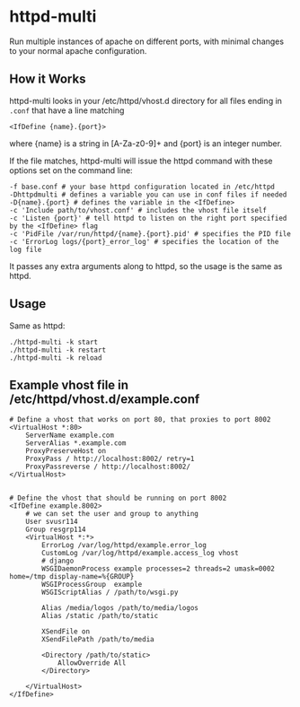 # httpd-multi

Run multiple instances of apache on different ports, with minimal changes to your normal apache configuration.

## How it Works

httpd-multi looks in your /etc/httpd/vhost.d directory for all files ending in
`.conf` that have a line matching

    <IfDefine {name}.{port}>

where {name} is a string in [A-Za-z0-9]+ and {port} is an integer number.

If the file matches, httpd-multi will issue the httpd command with these options set on the command line:

    -f base.conf # your base httpd configuration located in /etc/httpd
    -Dhttpdmulti # defines a variable you can use in conf files if needed
    -D{name}.{port} # defines the variable in the <IfDefine>
    -c 'Include path/to/vhost.conf' # includes the vhost file itself
    -c 'Listen {port}' # tell httpd to listen on the right port specified by the <IfDefine> flag
    -c 'PidFile /var/run/httpd/{name}.{port}.pid' # specifies the PID file
    -c 'ErrorLog logs/{port}_error_log' # specifies the location of the log file

It passes any extra arguments along to httpd, so the usage is the same as httpd.

## Usage

Same as httpd:

    ./httpd-multi -k start
    ./httpd-multi -k restart
    ./httpd-multi -k reload

## Example vhost file in /etc/httpd/vhost.d/example.conf

    # Define a vhost that works on port 80, that proxies to port 8002
    <VirtualHost *:80>
        ServerName example.com
        ServerAlias *.example.com
        ProxyPreserveHost on
        ProxyPass / http://localhost:8002/ retry=1
        ProxyPassreverse / http://localhost:8002/
    </VirtualHost>


    # Define the vhost that should be running on port 8002
    <IfDefine example.8002>
        # we can set the user and group to anything
        User svusr114
        Group resgrp114
        <VirtualHost *:*>
            ErrorLog /var/log/httpd/example.error_log
            CustomLog /var/log/httpd/example.access_log vhost
            # django
            WSGIDaemonProcess example processes=2 threads=2 umask=0002 home=/tmp display-name=%{GROUP}
            WSGIProcessGroup  example
            WSGIScriptAlias / /path/to/wsgi.py

            Alias /media/logos /path/to/media/logos
            Alias /static /path/to/static

            XSendFile on
            XSendFilePath /path/to/media

            <Directory /path/to/static>
                AllowOverride All
            </Directory>

        </VirtualHost>
    </IfDefine>
